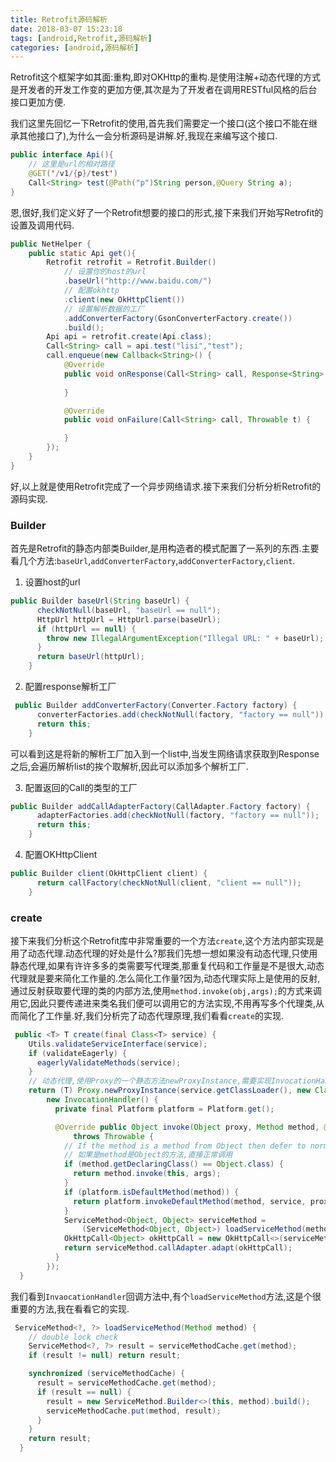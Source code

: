 ```yaml
---
title: Retrofit源码解析
date: 2018-03-07 15:23:18
tags: [android,Retrofit,源码解析]
categories: [android,源码解析]
---
```


Retrofit这个框架字如其面:重构,即对OKHttp的重构.是使用注解+动态代理的方式是开发者的开发工作变的更加方便,其次是为了开发者在调用RESTful风格的后台接口更加方便.

我们这里先回忆一下Retrofit的使用,首先我们需要定一个接口(这个接口不能在继承其他接口了),为什么一会分析源码是讲解.好,我现在来编写这个接口.

```java
public interface Api(){
    // 这里是url的相对路径
    @GET('/v1/{p}/test')
    Call<String> test(@Path("p")String person,@Query String a);
}
```

<!--  more -->

恩,很好,我们定义好了一个Retrofit想要的接口的形式,接下来我们开始写Retrofit的设置及调用代码.

```java
public NetHelper {
    public static Api get(){
        Retrofit retrofit = Retrofit.Builder()
            // 设置你的host的url
            .baseUrl("http://www.baidu.com/")
            // 配置okhttp
            .client(new OkHttpClient())
            // 设置解析数据的工厂
            .addConverterFactory(GsonConverterFactory.create())
            .build();
        Api api = retrofit.create(Api.class);
        Call<String> call = api.test("lisi","test");
        call.enqueue(new Callback<String>() {
            @Override
            public void onResponse(Call<String> call, Response<String> response) {
                
            }

            @Override
            public void onFailure(Call<String> call, Throwable t) {

            }
        });
    }
}
```

好,以上就是使用Retrofit完成了一个异步网络请求.接下来我们分析分析Retrofit的源码实现.

### Builder

首先是Retrofit的静态内部类Builder,是用构造者的模式配置了一系列的东西.主要看几个方法:`baseUrl`,`addConverterFactory`,`addConverterFactory`,`client`.

1. 设置host的url

```java
public Builder baseUrl(String baseUrl) {
      checkNotNull(baseUrl, "baseUrl == null");
      HttpUrl httpUrl = HttpUrl.parse(baseUrl);
      if (httpUrl == null) {
        throw new IllegalArgumentException("Illegal URL: " + baseUrl);
      }
      return baseUrl(httpUrl);
    }
```

2. 配置response解析工厂

```java
 public Builder addConverterFactory(Converter.Factory factory) {
      converterFactories.add(checkNotNull(factory, "factory == null"));
      return this;
    }
```
可以看到这是将新的解析工厂加入到一个list中,当发生网络请求获取到Response之后,会遍历解析list的挨个取解析,因此可以添加多个解析工厂.

3. 配置返回的Call的类型的工厂

```java
public Builder addCallAdapterFactory(CallAdapter.Factory factory) {
      adapterFactories.add(checkNotNull(factory, "factory == null"));
      return this;
    }
```

4. 配置OKHttpClient

```java
public Builder client(OkHttpClient client) {
      return callFactory(checkNotNull(client, "client == null"));
    }
```

### create

接下来我们分析这个Retrofit库中非常重要的一个方法`create`,这个方法内部实现是用了动态代理.动态代理的好处是什么?那我们先想一想如果没有动态代理,只使用静态代理,如果有许许多多的类需要写代理类,那重复代码和工作量是不是很大,动态代理就是要来简化工作量的.怎么简化工作量?因为,动态代理实际上是使用的反射,通过反射获取要代理的类的内部方法,使用`method.invoke(obj,args);`的方式来调用它,因此只要传递进来类名我们便可以调用它的方法实现,不用再写多个代理类,从而简化了工作量.好,我们分析完了动态代理原理,我们看看`create`的实现.

```java
 public <T> T create(final Class<T> service) {
    Utils.validateServiceInterface(service);
    if (validateEagerly) {
      eagerlyValidateMethods(service);
    }
    // 动态代理,使用Proxy的一个静态方法newProxyInstance,需要实现InvocationHandler接口
    return (T) Proxy.newProxyInstance(service.getClassLoader(), new Class<?>[] { service },
        new InvocationHandler() {
          private final Platform platform = Platform.get();

          @Override public Object invoke(Object proxy, Method method, @Nullable Object[] args)
              throws Throwable {
            // If the method is a method from Object then defer to normal invocation.
            // 如果是method是Object的方法,直接正常调用
            if (method.getDeclaringClass() == Object.class) {
              return method.invoke(this, args);
            }
            if (platform.isDefaultMethod(method)) {
              return platform.invokeDefaultMethod(method, service, proxy, args);
            }
            ServiceMethod<Object, Object> serviceMethod =
                (ServiceMethod<Object, Object>) loadServiceMethod(method);
            OkHttpCall<Object> okHttpCall = new OkHttpCall<>(serviceMethod, args);
            return serviceMethod.callAdapter.adapt(okHttpCall);
          }
        });
  }
```
我们看到`InvaocationHandler`回调方法中,有个`loadServiceMethod`方法,这是个很重要的方法,我在看看它的实现.

```java
 ServiceMethod<?, ?> loadServiceMethod(Method method) {
    // double lock check 
    ServiceMethod<?, ?> result = serviceMethodCache.get(method);
    if (result != null) return result;

    synchronized (serviceMethodCache) {
      result = serviceMethodCache.get(method);
      if (result == null) {
        result = new ServiceMethod.Builder<>(this, method).build();
        serviceMethodCache.put(method, result);
      }
    }
    return result;
  }
```

<!-- 这个方法的意思是:先从`serviceMethodCache`缓存中取,如果通过key为该method获取到了值,则直接返回,否则执行一个同步代码块,将 -->


